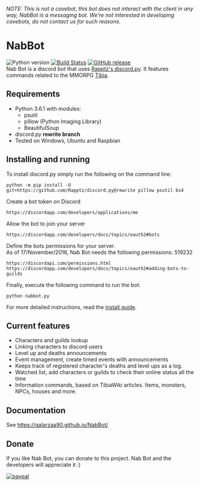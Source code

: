 
*NOTE: This is not a cavebot, this bot does not interact with the client in any way, NabBot is a messaging bot. We're not interested in developing cavebots, do not contact us for such reasons.*  
# NabBot
![Python version](https://img.shields.io/badge/python-3.6-yellow.svg) [![Build Status](https://travis-ci.org/Galarzaa90/NabBot.svg)](https://travis-ci.org/Galarzaa90/NabBot) [![GitHub release](https://img.shields.io/github/release/Galarzaa90/NabBot.svg)](https://github.com/Galarzaa90/NabBot/releases)   
Nab Bot is a discord bot that uses [Rapptz's discord.py](https://github.com/Rapptz/discord.py). It features commands related to the MMORPG [Tibia](http://www.tibia.com/news/?subtopic=latestnews).

## Requirements
* Python 3.6.1 with modules:
    * psutil
    * pillow (Python Imaging Library)
    * BeautifulSoup
* discord.py **rewrite branch**
* Tested on Windows, Ubuntu and Raspbian

## Installing and running
To install discord.py simply run the following on the command line:

```
python -m pip install -U git+https://github.com/Rapptz/discord.py@rewrite pillow psutil bs4
```

Create a bot token on Discord

```
https://discordapp.com/developers/applications/me
```

Allow the bot to join your server

```
https://discordapp.com/developers/docs/topics/oauth2#bots
```

Define the bots permissions for your server.  
As of 17/November/2016, Nab Bot needs the following permissions: 519232

```
https://discordapi.com/permissions.html
https://discordapp.com/developers/docs/topics/oauth2#adding-bots-to-guilds
```

Finally, execute the following command to run the bot:

```
python nabbot.py
```

For more detailed instructions, read the [install guide](https://galarzaa90.github.io/NabBot/install/).

## Current features
* Characters and guilds lookup
* Linking characters to discord users
* Level up and deaths announcements
* Event management, create timed events with announcements
* Keeps track of registered character's deaths and level ups as a log.
* Watched list, add characters or guilds to check their online status all the time
* Information commands, based on TibiaWiki articles. Items, monsters, NPCs, houses and more.

## Documentation
See https://galarzaa90.github.io/NabBot/

## Donate
If you like Nab Bot, you can donate to this project. Nab Bot and the developers will appreciate it :)


[![paypal](https://www.paypalobjects.com/en_US/i/btn/btn_donate_LG.gif)](https://www.paypal.com/cgi-bin/webscr?cmd=_s-xclick&hosted_button_id=B33DCPZ9D3GMJ)
